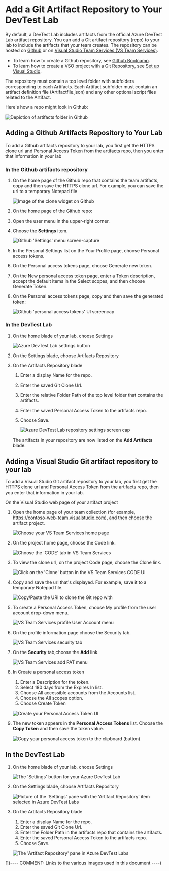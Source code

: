 # Add a Git Artifact Repository to Your DevTest Lab

By default, a DevTest Lab includes artifacts from the official Azure DevTest
Lab artifact repository. You can add a Git artifact repository (repo) to your
lab to include the artifacts that your team creates. The repository can be 
hosted on [Github](https://www.github.com/) or on [Visual Studio Team 
Services (VS Team Services)](https://visualstudio.com/).

- To learn how to create a Github repository, see [Github 
  Bootcamp](https://help.github.com/categories/bootcamp/).
- To learn how to create a VSO project with a Git Repository, see [Set up 
  Visual Studio](https://www.visualstudio.com/get-started/setup/set-up-vs).

The repository must contain a top level folder with subfolders corresponding
to each Artifacts. Each Artifact subfolder must contain an artifact definition
file (Artifactfile.json) and any other optional script files related to the 
Artifact.

Here's how a repo might look in Github:

![Depiction of artifacts folder in Github][artifact-repo-github]

## Adding a Github Artifacts Repository to Your Lab

To add a Github artifacts repository to your lab, you first get the HTTPS clone
url and Personal Access Token from the artifacts repo, then you enter that 
information in your lab 

### In the Github artifacts repository

1. On the home page of the Github repo that contains the team artifacts, copy
   and then save the HTTPS clone url. For example, you can save the url to a
   temporary Notepad file

   ![Image of the clone widget on Github][github-clone]
   
2. On the home page of the Github repo:

3. Open the user menu in the upper-right corner.

4. Choose the **Settings** item.

   ![Github 'Settings' menu screen-capture][github-settings-item]

5. In the Personal Settings list on the Your Profile page, choose Personal
   access tokens.

6. On the Personal access tokens page, choose Generate new token.

7. On the New personal access token page, enter a Token description, accept
   the default items in the Select scopes, and then choose Generate Token.

8. On the Personal access tokens page, copy and then save the generated
   token:
   
   ![Github 'personal access tokens' UI screencap][github-pat]
   
### In the DevTest Lab

1. On the home blade of your lab, choose Settings

   ![Azure DevTest Lab settings button][azure-devtest-lab-settings]

2. On the Settings blade, choose Artifacts Repository

3. On the Artifacts Repository blade
   1. Enter a display Name for the repo.

   2. Enter the saved Git Clone Url.

   3. Enter the relative Folder Path of the top level folder  that contains the artifacts.

   4. Enter the saved Personal Access Token to the artifacts repo.

   5. Choose Save.

      ![Azure DevTest Lab repository settings screen cap][azure-artifact-repo-settings]

   The artifacts in your repository are now listed on the **Add Artifacts**
   blade.

## Adding a Visual Studio Git artifact repository to your lab

To add a Visual Studio Git artifact repository to your lab, you first get the
HTTPS clone url and Personal Access Token from the artifacts repo, then you
enter that information in your lab.

On the Visual Studio web page of your artifact project

1. Open the home page of your team collection (for example, 
   https://contoso-web-team.visualstudio.com), and then choose the artifact
   project.

   ![Choose your VS Team Services home page][vsts-choose-team]

2. On the project home page, choose the Code link.

   ![Choose the 'CODE' tab in VS Team Services][code-tab-vsts]

3. To view the clone url, on the project Code page, choose the Clone link.

   ![Click on the 'Clone' button in the VS Team Services CODE UI][vsts-clone-button]

4. Copy and save the url that's displayed. For example, save it to a temporary
   Notepad file.

   ![Copy/Paste the URI to clone the Git repo with][vsts-clone-uri]
   
5. To create a Personal Access Token, choose My profile from the user account
   drop-down menu.
   
   ![VS Team Services profile User Account menu][vsts-profile-menu]
   
6. On the profile information page choose the Security tab.

   ![VS Team Services security tab][vsts-security-tab]
   
7. On the **Security** tab,choose the **Add** link.
 
   ![VS Team Services add PAT menu][vsts-security-pat-add]
   
8. In Create a personal access token
   1. Enter a Description for the token.
   2. Select 180 days from the Expires In list.
   3. Choose All accessible accounts from the Accounts list.
   4. Choose the All scopes option.
   5. Choose Create Token
   
   ![Create your Personal Access Token UI][vsts-create-pat]
   
9. The new token appears in the **Personal Access Tokens** list. Choose the
   **Copy Token** and then save the token value.
   
   ![Copy your personal access token to the clipboard (button)][vsts-copy-token]
   
## In the DevTest Lab

1. On the home blade of your lab, choose Settings

   ![The 'Settings' button for your Azure DevTest Lab][azure-devtest-lab-settings-button]
   
2. On the Settings blade, choose Artifacts Repository

   ![Picture of the 'Settings' pane with the 'Artifact Repository' item selected in Azure DevTest Labs][azure-devtest-settings-pane]
   
3. On the Artifacts Repository blade
   1. Enter a display Name for the repo.
   2. Enter the saved Git Clone Url.
   3. Enter the Folder Path in the artifacts repo that contains the artifacts.
   4. Enter the saved Personal Access Token to the artifacts repo.
   5. Choose Save.

   ![The 'Artifact Repository' pane in Azure DevTest Labs][azure-devtest-lab-artifact-repo-pane]


[](---- COMMENT: Links to the various images used in this document ----)

[artifact-repo-github]: images/artifact-repo-github.png
[github-clone]: images/github-clone.png
[github-settings-item]: images/github-settings-item.png
[github-pat]: images/github-personal-access-tokens-ui.png
[azure-devtest-lab-settings]: images/azure-devtest-lab-settings.png
[azure-artifact-repo-settings]: images/azure-artifact-repo-settings.png
[vsts-choose-team]: images/vsts-choose-team.png
[code-tab-vsts]: images/vsts-tab-code.png
[vsts-clone-button]: images/vsts-clone-link-button.png
[vsts-clone-uri]: images/vsts-clone-uri.png
[vsts-profile-menu]: images/vsts-profile-menu.png
[vsts-security-tab]: images/vsts-security-tab.png
[vsts-security-pat-add]: images/vsts-pat-add.png
[vsts-create-pat]: images/vsts-create-pat.png
[vsts-copy-token]: images/vsts-copy-token.png
[azure-devtest-lab-settings-button]: images/azure-devtest-lab-settings-button.png
[azure-devtest-settings-pane]: images/azure-devtest-settings-pane.png
[azure-devtest-lab-artifact-repo-pane]: images/azure-devtest-lab-artifact-repo-pane.png
